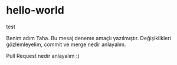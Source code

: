 # hello-world
test

Benim adım Taha. Bu mesaj deneme amaçlı yazılmıştır.
Değişiklikleri gözlemleyelim, commit ve merge nedir anlayalım.

Pull Request nedir anlayalım :) 
